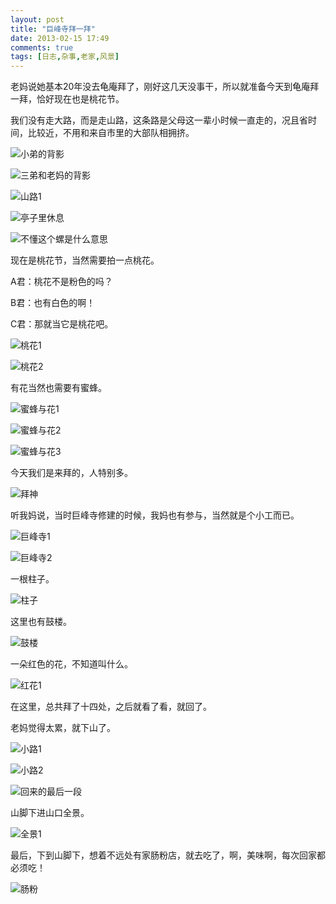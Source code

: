 ```yaml
---
layout: post
title: "巨峰寺拜一拜"
date: 2013-02-15 17:49
comments: true
tags: [日志,杂事,老家,风景]
---
```

老妈说她基本20年没去龟庵拜了，刚好这几天没事干，所以就准备今天到龟庵拜一拜，恰好现在也是桃花节。

我们没有走大路，而是走山路，这条路是父母这一辈小时候一直走的，况且省时间，比较近，不用和来自市里的大部队相拥挤。

![小弟的背影](http://githubimg.qiniudn.com/20130215_jufengsi/zailushang_1.jpg "小弟的背影")

<!-- more -->

![三弟和老妈的背影](http://githubimg.qiniudn.com/20130215_jufengsi/zailushang_2.jpg "三弟和老妈的背影")

![山路1](http://githubimg.qiniudn.com/20130215_jufengsi/zailushang_3.jpg "山路1")

![亭子里休息](http://githubimg.qiniudn.com/20130215_jufengsi/dabian_1.jpg "亭子里休息")

![不懂这个螺是什么意思](http://githubimg.qiniudn.com/20130215_jufengsi/luo_1.jpg "不懂这个螺是什么意思")

现在是桃花节，当然需要拍一点桃花。

A君：桃花不是粉色的吗？

B君：也有白色的啊！

C君：那就当它是桃花吧。

![桃花1](http://githubimg.qiniudn.com/20130215_jufengsi/taohua_1.jpg "桃花1")

![桃花2](http://githubimg.qiniudn.com/20130215_jufengsi/taohua_2.jpg "桃花2")

有花当然也需要有蜜蜂。

![蜜蜂与花1](http://githubimg.qiniudn.com/20130215_jufengsi/mifeng_1.jpg "蜜蜂与花1")

![蜜蜂与花2](http://githubimg.qiniudn.com/20130215_jufengsi/mifeng_2.jpg "蜜蜂与花2")

![蜜蜂与花3](http://githubimg.qiniudn.com/20130215_jufengsi/mifeng_3.jpg "蜜蜂与花3")

今天我们是来拜的，人特别多。

![拜神](http://githubimg.qiniudn.com/20130215_jufengsi/baifuo_1.jpg "拜神")

听我妈说，当时巨峰寺修建的时候，我妈也有参与，当然就是个小工而已。

![巨峰寺1](http://githubimg.qiniudn.com/20130215_jufengsi/simiao_1.jpg "巨峰寺1")

![巨峰寺2](http://githubimg.qiniudn.com/20130215_jufengsi/simiao_2.jpg "巨峰寺2")

一根柱子。

![柱子](http://githubimg.qiniudn.com/20130215_jufengsi/zhuzi_1.jpg "柱子")

这里也有鼓楼。

![鼓楼](http://githubimg.qiniudn.com/20130215_jufengsi/julou_1.jpg "鼓楼")

一朵红色的花，不知道叫什么。

![红花1](http://githubimg.qiniudn.com/20130215_jufengsi/honghua_1.jpg "红花1")

在这里，总共拜了十四处，之后就看了看，就回了。

老妈觉得太累，就下山了。

![小路1](http://githubimg.qiniudn.com/20130215_jufengsi/xiaolu_1.jpg "小路1")

![小路2](http://githubimg.qiniudn.com/20130215_jufengsi/xiaolu_2.jpg "小路2")

![回来的最后一段](http://githubimg.qiniudn.com/20130215_jufengsi/zailushang_4.jpg "回来的最后一段")

山脚下进山口全景。

![全景1](http://githubimg.qiniudn.com/20130215_jufengsi/xiaolu_3.jpg "全景1")

最后，下到山脚下，想着不远处有家肠粉店，就去吃了，啊，美味啊，每次回家都必须吃！

![肠粉](http://githubimg.qiniudn.com/20130215_jufengsi/changfen_1.jpg "肠粉")
